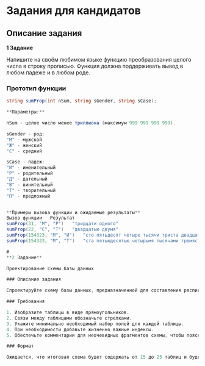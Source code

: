 # Задания для кандидатов

## Описание задания

**1 Задание**

Напишите на своём любимом языке функцию преобразования целого числа в строку прописью. Функция должна поддерживать вывод в любом падеже и в любом роде.

### Прототип функции

```csharp
string sumProp(int nSum, string sGender, string sCase);

**Параметры:**

nSum - целое число менее триллиона (максимум 999 999 999 999).

sGender - род:
"М" - мужской
"Ж" - женский
"С" - средний

sCase - падеж:
"И" - именительный
"Р" - родительный
"Д" - дательный
"В" - винительный
"Т" - творительный
"П" - предложный


**Примеры вызова функции и ожидаемые результаты**
Вызов функции	Результат
sumProp(31, "М", "Р")	"тридцати одного"
sumProp(22, "С", "Т")	"двадцатью двумя"
sumProp(154323, "М", "И")	"сто пятьдесят четыре тысячи триста двадцать три"
sumProp(154323, "М", "Т")	"ста пятьюдесятью четырьмя тысячами тремястами двадцатью тремя"

#
**2 Задание**

Проектирование схемы базы данных

### Описание задания

Спроектируйте схему базы данных, предназначенной для составления расписания занятий в ВУЗе. Вам не нужно тщательно продумывать детали, например, длину строковых полей или способ представления адреса.

### Требования

1. Изобразите таблицы в виде прямоугольников.
2. Связи между таблицами обозначьте стрелками.
3. Укажите минимально необходимый набор полей для каждой таблицы.
4. При необходимости добавьте жизненно важные индексы.
5. Обеспечьте комментарии для неочевидных фрагментов схемы, чтобы пояснить, что и с какой целью создано.

### Формат

Ожидается, что итоговая схема будет содержать от 15 до 25 таблиц и будет размещаться на 1-2 листах формата A4.

